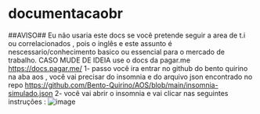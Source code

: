 # documentacaobr
##AVISO##
Eu não usaria este docs se você pretende seguir a area de t.i ou correlacionados , pois o inglês e este assunto é nescessario/conhecimento basico ou essencial para o mercado de trabalho. CASO MUDE DE IDEIA use o docs da pagar.me https://docs.pagar.me/
1- passo você ira entrar no github do bento quirino na aba aos , você vai precisar do insomnia e do arquivo json encontrado no repo https://github.com/Bento-Quirino/AOS/blob/main/insomnia-simulado.json
2- você vai abrir o insomnia e vai clicar nas seguintes instruções : ![image](https://github.com/gamingthings/documentacaobr/assets/162502847/5d7e53b8-f520-4e2b-a97a-ed94a3857433)

